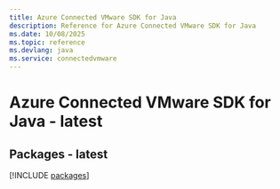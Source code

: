 ```yaml
---
title: Azure Connected VMware SDK for Java
description: Reference for Azure Connected VMware SDK for Java
ms.date: 10/08/2025
ms.topic: reference
ms.devlang: java
ms.service: connectedvmware
---
```

# Azure Connected VMware SDK for Java - latest
## Packages - latest
[!INCLUDE [packages](connected-vmware-index.md)]